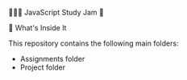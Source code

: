 🧑🏻‍💻 JavaScript Study Jam 🚀

👀 What's Inside It

This repository contains the following main folders:

- Assignments folder
- Project folder
  
